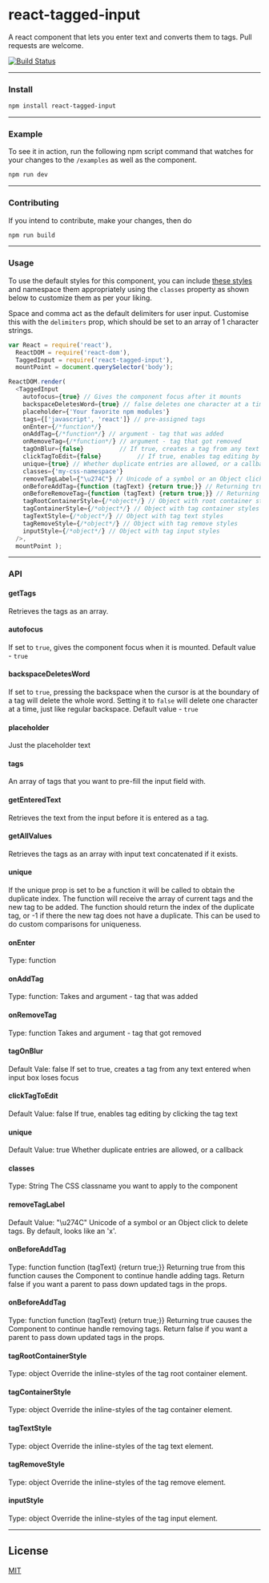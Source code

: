 # react-tagged-input

A react component that lets you enter text and converts them to tags.
Pull requests are welcome.

[![Build Status](https://travis-ci.org/tutorialhorizon/react-tagged-input.svg)](https://travis-ci.org/tutorialhorizon/react-tagged-input)

---

### Install

```sh
npm install react-tagged-input
```

---

### Example

To see it in action, run the following npm script command that watches for your changes to the `/examples` as well as the component.

```sh
npm run dev
```

---

### Contributing

If you intend to contribute, make your changes, then do

```sh
npm run build
```

---

### Usage

To use the default styles for this component, you can include [these styles](https://github.com/tutorialhorizon/react-tagged-input/blob/master/css/react-tagged-input.css) and namespace them appropriately using the `classes` property as shown below to customize them as per your liking.

Space and comma act as the default delimiters for user input.
Customise this with the `delimiters` prop, which should be set to an array of 1 character strings.

```js
var React = require('react'),
  ReactDOM = require('react-dom'),
  TaggedInput = require('react-tagged-input'),
  mountPoint = document.querySelector('body');

ReactDOM.render(
  <TaggedInput
    autofocus={true} // Gives the component focus after it mounts
    backspaceDeletesWord={true} // false deletes one character at a time
    placeholder={'Your favorite npm modules'}
    tags={['javascript', 'react']} // pre-assigned tags
    onEnter={/*function*/}
    onAddTag={/*function*/} // argument - tag that was added
    onRemoveTag={/*function*/} // argument - tag that got removed
    tagOnBlur={false}          // If true, creates a tag from any text entered when input box loses focus
    clickTagToEdit={false}          // If true, enables tag editing by clicking the tag text
    unique={true} // Whether duplicate entries are allowed, or a callback
    classes={'my-css-namespace'}
    removeTagLabel={"\u274C"} // Unicode of a symbol or an Object click to delete tags. Defaults to 'x',
    onBeforeAddTag={function (tagText) {return true;}} // Returning true from this function causes the tag to itself handle adding tags. Return false if you want a parent to pass in updated tags in props.
    onBeforeRemoveTag={function (tagText) {return true;}} // Returning true causes the tag to itself handle removing tags. Return false if you want a parent to pass in updated tags in props.
    tagRootContainerStyle={/*object*/} // Object with root container styles
    tagContainerStyle={/*object*/} // Object with tag container styles
    tagTextStyle={/*object*/} // Object with tag text styles
    tagRemoveStyle={/*object*/} // Object with tag remove styles
    inputStyle={/*object*/} // Object with tag input styles
  />,
  mountPoint );
```

---

### API

#### getTags
Retrieves the tags as an array.

#### autofocus
If set to `true`, gives the component focus when it is mounted.
Default value - `true`

#### backspaceDeletesWord
If set to `true`, pressing the backspace when the cursor is at the boundary of a tag will delete the whole word. Setting it to `false` will delete one character at a time, just like regular backspace.
Default value - `true`

#### placeholder
Just the placeholder text

#### tags
An array of tags that you want to pre-fill the input field with.

#### getEnteredText
Retrieves the text from the input before it is entered as a tag.

#### getAllValues
Retrieves the tags as an array with input text concatenated if it exists.

#### unique
If the unique prop is set to be a function it will be called to obtain the duplicate index. The function will receive the array of
current tags and the new tag to be added. The function should return the index of the duplicate tag, or -1 if there the new tag does not have a duplicate. This can be used to do custom comparisons for uniqueness.

#### onEnter
Type: function

#### onAddTag
Type: function:
Takes and argument - tag that was added

#### onRemoveTag
Type: function
Takes and argument - tag that got removed

#### tagOnBlur
Default Vale: false
If set to true, creates a tag from any text entered when input box loses focus

#### clickTagToEdit
Default Value: false
If true, enables tag editing by clicking the tag text

#### unique
Default Value: true
Whether duplicate entries are allowed, or a callback

#### classes
Type: String
The CSS classname you want to apply to the component

#### removeTagLabel
Default Value: "\u274C"
Unicode of a symbol or an Object click to delete tags. By default, looks like an 'x'.

#### onBeforeAddTag
Type: function
function (tagText) {return true;}}
Returning true from this function causes the Component to continue handle adding tags. Return false if you want a parent to pass down updated tags in the props.

#### onBeforeAddTag
Type: function
function (tagText) {return true;}}
Returning true causes the Component to continue handle removing tags. Return false if you want a parent to pass down updated tags in the props.

#### tagRootContainerStyle
Type: object
Override the inline-styles of the tag root container element.

#### tagContainerStyle
Type: object
Override the inline-styles of the tag container element.

#### tagTextStyle
Type: object
Override the inline-styles of the tag text element.

#### tagRemoveStyle
Type: object
Override the inline-styles of the tag remove element.

#### inputStyle
Type: object
Override the inline-styles of the tag input element.

---

## License

[MIT](LICENSE)
